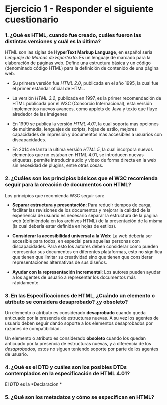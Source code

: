 # Ejercicio 1 - Responder el siguiente cuestionario

### 1. ¿Qué es HTML, cuando fue creado, cuáles fueron las distintas versiones y cuál es la última?
HTML son las siglas de **HyperText Markup Language**, en español sería *Lenguaje de Marcas de Hipertexto*.
Es un lenguaje de marcado para la elaboración de páginas web. Define una estructura básica y un código (denominado código HTML) para la definición de contenido de una página web.

- Su primera versión fue *HTML 2.0*, publicada en el año 1995, la cual fue el primer estándar oficial de HTML.

- La versión *HTML 3.2*, publicada en 1997, es la primer recomendación de HTML publicada por el W3C (Consorcio Internacional), esta versión implementos nuevos avances, como applets de Java y texto que fluye alrededor de las imágenes

- En 1999 se publica la versión *HTML 4.01*, la cual soporta mas opciones de multimedia, lenguajes de scripts, hojas de estilo, mejores capacidades de impresión y documentos mas accesibles a usuarios con discapacidades.

- En 2014 se lanza la ultima versión *HTML 5*, la cual incorpora nuevos elementos que no estaban en HTML 4.01, se introducen nuevas etiquetas, permite introducir audio y video de forma directa en la web sin necesidad de plugins, entre otras cosas.



### 2. ¿Cuáles son los principios básicos que el W3C recomienda seguir para la creación de documentos con HTML?

Los principios que recomienda W3C seguir son:
- **Separar estructura y presentación**: Para reducir tiempos de carga, facilitar las revisiones de los documentos y mejorar la calidad de la experiencia de usuario es necesario separar la estructura de la pagina web (definiéndola en los archivos HTML) de la presentación de la misma (la cual debería estar definida en hojas de estilos).

- **Considerar la accesibilidad universal a la Web**: La web debería ser accesible para todos, en especial para aquellas personas con discapacidades. Para esto los autores deben considerar como pueden representar sus documentos en diferentes plataformas, esto no significa que tienen que limitar su creatividad sino que tienen que considerar representaciones alternativas de sus diseños.

- **Ayudar con la representación incremental**: Los autores pueden ayudar a los agentes de usuario a representar los documentos más rápidamente.



### 3. En las Especificaciones de HTML, ¿Cuándo un elemento o atributo se considera desaprobado? ¿y obsoleto?

Un elemento o atributo es considerado **desaprobado** cuando queda anticuado por la presencia de estructuras nuevas. A su vez los agentes de usuario deben seguir dando soporte a los elementos desaprobados por razones de compatibilidad. 

Un elemento o atributo es considerado **obsoleto** cuando los quedan anticuado por la presencia de estructuras nuevas, y a diferencia de los *desaprobados*, estos no siguen teniendo soporte por parte de los agentes de usuario.


 
### 4. ¿Qué es el DTD y cuáles son los posibles DTDs contemplados en la especificación de HTML 4.01?
El *DTD* es la *Declaracion *
### 5. ¿Qué son los metadatos y cómo se especifican en HTML?

<!--stackedit_data:
eyJoaXN0b3J5IjpbLTMwNTkxNzQ1MywtMTk5NDcyNjc2OCwtMT
czOTk4ODE5MCwtMTYxNjEwNDM1MSw0NzIwNjc4ODMsNDgxNzEw
MjQyXX0=
-->